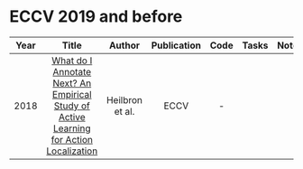 # ECCV 2019 and before

| Year |                                                       Title                                                       |   Author    | Publication | Code | Tasks | Notes | Datasets| Notions |
|:----:|:-----------------------------------------------------------------------------------------------------------------:|:-----------:|:-----------:|:----:|:----:|:-----:|:-----:|:-----:|
| 2018 | [What do I Annotate Next? An Empirical Study of Active Learning for Action Localization](https://www.ecva.net/papers/eccv_2018/papers_ECCV/html/Fabian_Caba_What_do_I_ECCV_2018_paper.php) | Heilbron et al. |    ECCV     |  -   |      |       |

